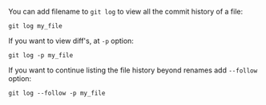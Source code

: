 You can add filename to `git log` to view all the commit history of a file:

```
git log my_file
```

If you want to view diff's, at `-p` option:
```
git log -p my_file
```

If you want to continue listing the file history beyond renames add `--follow` option:
```
git log --follow -p my_file
```


